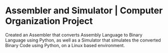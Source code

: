 
# Assembler and Simulator | Computer Organization Project

Created an Assembler that converts Assembly Language to Binary Language using Python, as well as a Simulator that simulates the converted Binary Code using Python, on a Linux based environment. 

